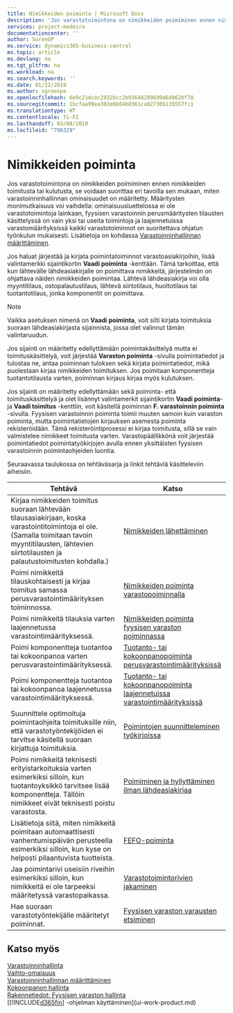 ```yaml
---
title: Nimikkeiden poiminta | Microsoft Docs
description: 'Jos varastotoimintona on nimikkeiden poimiminen ennen nimikkeiden toimitusta tai kulutusta, se voidaan suorittaa eri tavoilla sen mukaan, miten varastoinninhallinnan ominaisuudet on määritetty. [Määritysten](../configure-warehouse-processes.md) monimutkaisuus voi vaihdella: ominaisuusluettelossa ei ole varastotoimintoja lainkaan, tilauskohtaisessa fyysisen varastoinnin perusmäärityksissä käsittelytoimintoja on vain muutama toiminto, kun laajennetuissa varastomäärityksissä kaikki varastotoiminnot tehdään ohjatun työnkulun mukaisesti.'
services: project-madeira
documentationcenter: ''
author: SorenGP
ms.service: dynamics365-business-central
ms.topic: article
ms.devlang: na
ms.tgt_pltfrm: na
ms.workload: na
ms.search.keywords: ''
ms.date: 01/22/2019
ms.author: sgroespe
ms.openlocfilehash: 6e9c21dcec2932bcc2b93648289699d6d062bf78
ms.sourcegitcommit: 1bcfaa99ea302e6b84b8361ca02730b135557fc1
ms.translationtype: HT
ms.contentlocale: fi-FI
ms.lasthandoff: 03/08/2019
ms.locfileid: "796329"
---
```

# <a name="pick-items"></a>Nimikkeiden poiminta
Jos varastotoimintona on nimikkeiden poimiminen ennen nimikkeiden toimitusta tai kulutusta, se voidaan suorittaa eri tavoilla sen mukaan, miten varastoinninhallinnan ominaisuudet on määritetty. Määritysten monimutkaisuus voi vaihdella: ominaisuusluettelossa ei ole varastotoimintoja lainkaan, fyysisen varastoinnin perusmääritysten tilausten käsittelyssä on vain yksi tai useita toimintoja ja laajennetuissa varastomäärityksissä kaikki varastotoiminnot on suoritettava ohjatun työnkulun mukaisesti. Lisätietoja on kohdassa [Varastoinninhallinnan määrittäminen](warehouse-setup-warehouse.md).

Jos haluat järjestää ja kirjata poimintatoiminnot varastoasiakirjoihin, lisää valintamerkki sijaintikortin **Vaadi poiminta** -kenttään. Tämä tarkoittaa, että kun lähtevälle lähdeasiakirjalle on poimittava nimikkeitä, järjestelmän on ohjattava näiden nimikkeiden poimintaa. Lähtevä lähdeasiakirja voi olla myyntitilaus, ostopalautustilaus, lähtevä siirtotilaus, huoltotilaus tai tuotantotilaus, jonka komponentit on poimittava.

> [!NOTE]
> Vaikka asetuksen nimenä on **Vaadi poiminta**, voit silti kirjata toimituksia suoraan lähdeasiakirjasta sijainnista, jossa olet valinnut tämän valintaruudun.

Jos sijainti on määritetty edellyttämään poimintakäsittelyä mutta ei toimituskäsittelyä, voit järjestää **Varaston poiminta** -sivulla poimintatiedot ja tulostaa ne, antaa poiminnan tuloksen sekä kirjata poimintatiedot, mikä puolestaan kirjaa nimikkeiden toimituksen. Jos poimitaan komponentteja tuotantotilausta varten, poiminnan kirjaus kirjaa myös kulutuksen.

Jos sijainti on määritetty edellyttämään sekä poiminta- että toimituskäsittelyä ja olet lisännyt valintamerkit sijaintikortin **Vaadi poiminta**- ja **Vaadi toimitus** -kenttiin, voit käsitellä poiminnan **F. varastoinnin poiminta** -sivulla. Fyysisen varastoinnin poiminta toimii muuten samoin kuin varaston poiminta, mutta poimintatietojen kirjauksen asemesta poiminta rekisteröidään. Tämä rekisteröintiprosessi ei kirjaa toimitusta, sillä se vain valmistelee nimikkeet toimitusta varten. Varastopäällikkönä voit järjestää poimintatiedot poimintatyökirjojen avulla ennen yksittäisten fyysisen varastoinnin poimintaohjeiden luontia.

Seuraavassa taulukossa on tehtäväsarja ja linkit tehtäviä käsitteleviin aiheisiin.   

|**Tehtävä**|**Katso**|
|------------|-------------|  
|Kirjaa nimikkeiden toimitus suoraan lähtevään tilausasiakirjaan, koska varastointitoimintoja ei ole. (Samalla toimitaan tavoin myyntitilausten, lähtevien siirtotilausten ja palautustoimitusten kohdalla.)|[Nimikkeiden lähettäminen](warehouse-how-ship-items.md)|  
|Poimi nimikkeitä tilauskohtaisesti ja kirjaa toimitus samassa perusvarastointimäärityksen toiminnossa.  |[Nimikkeiden poiminta varastopoiminnalla](warehouse-how-to-pick-items-with-inventory-picks.md)|
|Poimi nimikkeitä tilauksia varten laajennetussa varastointimäärityksessä.|[Nimikkeiden poiminta fyysisen varaston poiminnassa](warehouse-how-to-pick-items-for-warehouse-shipment.md)|  
|Poimi komponentteja tuotantoa tai kokoonpanoa varten perusvarastointimäärityksessä.|[Tuotanto- tai kokoonpanopoiminta perusvarastointimäärityksissä](warehouse-how-to-pick-for-production.md)|
|Poimi komponentteja tuotantoa tai kokoonpanoa laajennetussa varastointimäärityksessä.|[Tuotanto- tai kokoonpanopoiminta laajennetuissa varastointimäärityksissä](warehouse-how-to-pick-for-internal-operations-in-advanced-warehousing.md)|  
|Suunnittele optimoituja poimintaohjeita toimituksille niin, että varastotyöntekijöiden ei tarvitse käsitellä suoraan kirjattuja toimituksia.|[Poimintojen suunnitteleminen työkirjoissa](warehouse-how-to-plan-picks-in-worksheets.md)|  
|Poimi nimikkeitä teknisesti erityistarkoituksia varten esimerkiksi silloin, kun tuotantoyksikkö tarvitsee lisää komponentteja. Tällöin nimikkeet eivät teknisesti poistu varastosta.|[Poimiminen ja hyllyttäminen ilman lähdeasiakirjaa](warehouse-how-to-create-put-aways-from-internal-put-aways.md)|
|Lisätietoja siitä, miten nimikkeitä poimitaan automaattisesti vanhentumispäivän perusteella esimerkiksi silloin, kun kyse on helposti pilaantuvista tuotteista.|[FEFO-poiminta](warehouse-picking-by-fefo.md)|
|Jaa poimintarivi useisiin riveihin esimerkiksi silloin, kun nimikkeitä ei ole tarpeeksi määritetyssä varastopaikassa.|[ Varastotoimintorivien jakaminen](warehouse-how-to-split-warehouse-activity-lines.md)|
|Hae suoraan varastotyöntekijälle määritetyt poiminnat.|[Fyysisen varaston varausten etsiminen](warehouse-how-to-find-your-warehouse-assignments.md)|  

## <a name="see-also"></a>Katso myös  
[Varastoinninhallinta](warehouse-manage-warehouse.md)  
[Vaihto-omaisuus](inventory-manage-inventory.md)  
[Varastoinninhallinnan määrittäminen](warehouse-setup-warehouse.md)     
[Kokoonpanon hallinta](assembly-assemble-items.md)    
[Rakennetiedot: Fyysisen varaston hallinta](design-details-warehouse-management.md)  
[[!INCLUDE[d365fin](includes/d365fin_md.md)] -ohjelman käyttäminen](ui-work-product.md)
